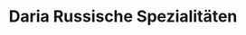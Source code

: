 ---
title: "Daria Russische Spezialitäten"
url: /ahlen/daria-russische-spezialitaeten/
shop: Lebensmittel
---